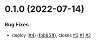 # 0.1.0 (2022-07-14)


### Bug Fixes

* deploy  ([#4](https://github.com/kabir0x23/Know-DevOps/issues/4)) ([fbb851f](https://github.com/kabir0x23/Know-DevOps/commit/fbb851f55aaf22eda22aa76dec25eb588d04e516)), closes [#3](https://github.com/kabir0x23/Know-DevOps/issues/3) [#1](https://github.com/kabir0x23/Know-DevOps/issues/1) [#2](https://github.com/kabir0x23/Know-DevOps/issues/2)



